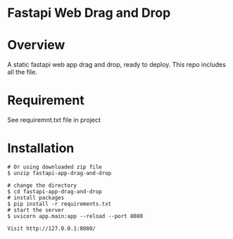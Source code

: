 # Fastapi Web Drag and Drop 

# Overview 
A static fastapi web app drag and drop, ready to deploy. This repo includes all the file.

# Requirement
See requiremnt.txt file in project 

# Installation 
```$ git clone https://github.com/Kumar021/fastapi-app-drag-and-drop.git
# Or using downloaded zip file 
$ unzip fastapi-app-drag-and-drop

# change the directory
$ cd fastapi-app-drag-and-drop
# install packages
$ pip install -r requirements.txt
# start the server
$ uvicorn app.main:app --reload --port 8080 

Visit http://127.0.0.1:8080/ 
```

